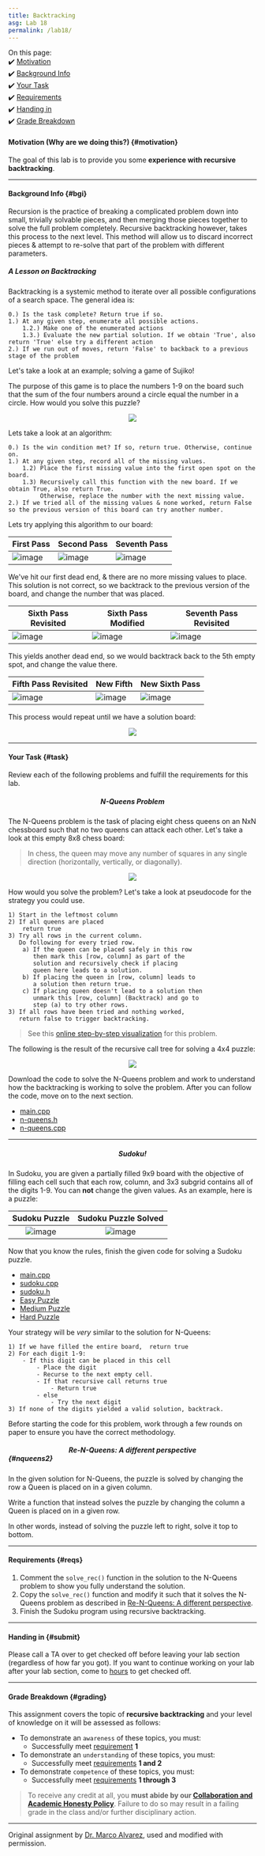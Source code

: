 ```yaml
---
title: Backtracking
asg: Lab 18
permalink: /lab18/
---
```


On this page:  
✔️ [Motivation](#motivation)  
✔️ [Background Info](#bgi)  
✔️ [Your Task](#task)  
✔️ [Requirements](#reqs)  
✔️ [Handing in](#submit)  
✔️ [Grade Breakdown](#grading)

#### Motivation (Why are we doing this?) {#motivation}
The goal of this lab is to provide you some **experience with recursive backtracking**.

---

#### Background Info {#bgi}

Recursion is the practice of breaking a complicated problem down into small, trivially solvable pieces, and then merging those pieces together to solve the full problem completely. Recursive backtracking however, takes this process to the next level. This method will allow us to discard incorrect pieces & attempt to re-solve that part of the problem with different parameters.

##### A Lesson on Backtracking

Backtracking is a systemic method to iterate over all possible configurations of a search space. The general idea is:

```
0.) Is the task complete? Return true if so.
1.) At any given step, enumerate all possible actions.
	1.2.) Make one of the enumerated actions
	1.3.) Evaluate the new partial solution. If we obtain 'True', also return 'True' else try a different action
2.) If we run out of moves, return 'False' to backback to a previous stage of the problem
```

Let's take a look at an example; solving a game of Sujiko! 

The purpose of this game is to place the numbers 1-9 on the board such that the sum of the four numbers around a circle equal the number in a circle. How would you solve this puzzle?

<p align="center">
  <img src="/labs/lab18/images/sujiko/sujiko.png" />
</p>


Lets take a look at an algorithm:

```
0.) Is the win condition met? If so, return true. Otherwise, continue on.
1.) At any given step, record all of the missing values.
	1.2) Place the first missing value into the first open spot on the board.
	1.3) Recursively call this function with the new board. If we obtain True, also return True. 
	     Otherwise, replace the number with the next missing value.
2.) If we tried all of the missing values & none worked, return False so the previous version of this board can try another number.
```

Lets try applying this algorithm to our board:

| First Pass | Second Pass | Seventh Pass |
| --- | --- | --- |
| ![image](/sm21/labs/lab18/images/sujiko/first_pass.png) | ![image](/sm21/labs/lab18/images/sujiko/second_pass.png) | ![image](/sm21/labs/lab18/images/sujiko/seventh_pass.png) |

We've hit our first dead end, & there are no more missing values to place. This solution is not correct, so we backtrack to the previous version of the board, and change the number that was placed.

| Sixth Pass Revisited | Sixth Pass Modified | Seventh Pass Revisited |
| --- | --- | --- |
| ![image](/sm21/labs/lab18/images/sujiko/sixth_pass_revisited.png) | ![image](/sm21/labs/lab18/images/sujiko/sixth_pass_modified.png) | ![image](/sm21/labs/lab18/images/sujiko/new_seventh_pass.png) |

This yields another dead end, so we would backtrack back to the 5th empty spot, and change the value there.

| Fifth Pass Revisited | New Fifth   | New Sixth Pass |
| --- | --- | --- |
| ![image](/sm21/labs/lab18/images/sujiko/fifth_pass_revisited.png) | ![image](/sm21/labs/lab18/images/sujiko/new_fifth_pass.png) | ![image](/sm21/labs/lab18/images/sujiko/new_sixth_pass.png) |

This process would repeat until we have a solution board:

<p align="center">
  <img src="/labs/lab18/images/sujiko/sujiko_solved.png" />
</p>

---

#### Your Task {#task}

Review each of the following problems and fulfill the requirements for this lab.

##### <center>N-Queens Problem</center>

The N-Queens problem is the task of placing eight chess queens on an NxN chessboard such that no two queens can attack each other. Let's take a look at this empty 8x8 chess board:

> In chess, the queen may move any number of squares in any single direction (horizontally, vertically, or diagonally).

<p align="center">
  <img src="/labs/lab18/images/chessboard.png" />
</p>

How would you solve the problem? Let's take a look at pseudocode for the strategy you could use.

```
1) Start in the leftmost column
2) If all queens are placed
    return true
3) Try all rows in the current column. 
   Do following for every tried row.
    a) If the queen can be placed safely in this row 
       then mark this [row, column] as part of the 
       solution and recursively check if placing
       queen here leads to a solution.
    b) If placing the queen in [row, column] leads to
       a solution then return true.
    c) If placing queen doesn't lead to a solution then
       unmark this [row, column] (Backtrack) and go to 
       step (a) to try other rows.
3) If all rows have been tried and nothing worked,
   return false to trigger backtracking.
```

> See this [online step-by-step visualization](https://www.cs.usfca.edu/~galles/visualization/RecQueens.html) for this problem.

The following is the result of the recursive call tree for solving a 4x4 puzzle:

<p align="center">
  <img src="/labs/lab18/images/n-queens-4x4-solved.png" />
</p>

Download the code to solve the N-Queens problem and work to understand how the backtracking is working to solve the problem. After you can follow the code, move on to the next section.

- [main.cpp](/sm21/labs/lab18/N-Queens/main.cpp)
- [n-queens.h](/sm21/labs/lab18/N-Queens/n-queens.h)
- [n-queens.cpp](/sm21/labs/lab18/N-Queens/n-queens.cpp)

---

##### <center>Sudoku!</center>

In Sudoku, you are given a partially filled 9x9 board with the objective of filling each cell such that each row, column, and 3x3 subgrid contains all of the digits 1-9. You can **not** change the given values. As an example, here is a puzzle:
	

|              Sudoku Puzzle               |              Sudoku Puzzle Solved               |
| :--------------------------------------: | :---------------------------------------------: |
| ![image](/sm21/labs/lab18/images/sudoku_puzzle.png) | ![image](/sm21/labs/lab18/images/sudoku_puzzle_solved.png) |

Now that you know the rules, finish the given code for solving a Sudoku puzzle.

- [main.cpp](/sm21/labs/lab18/Sudoku/main.cpp)
- [sudoku.cpp](/sm21/labs/lab18/Sudoku/sudoku.cpp)
- [sudoku.h](/sm21/labs/lab18/Sudoku/sudoku.h)
- [Easy Puzzle](/sm21/labs/lab18/Sudoku/puzzle_easy.txt)
- [Medium Puzzle](/sm21/labs/lab18/Sudoku/puzzle_medium.txt)
- [Hard Puzzle](/sm21/labs/lab18/Sudoku/puzzle_hard.txt)

Your strategy will be *very* similar to the solution for N-Queens:

```
1) If we have filled the entire board,  return true
2) For each digit 1-9:
	- If this digit can be placed in this cell
		- Place the digit
        - Recurse to the next empty cell.
        - If that recursive call returns true
            - Return true
        - else
            - Try the next digit
3) If none of the digits yielded a valid solution, backtrack.
```

Before starting the code for this problem, work through a few rounds on paper to ensure you have the correct methodology.

##### <center>Re-N-Queens: A different perspective </center> {#nqueens2}

In the given solution for N-Queens, the puzzle is solved by changing the row a Queen is placed on in a given column.

Write a function that instead solves the puzzle by changing the column a Queen is placed on in a given row.

In other words, instead of solving the puzzle left to right, solve it top to bottom.

---

#### Requirements {#reqs}  

1. Comment the ```solve_rec()``` function in the solution to the N-Queens problem to show you fully understand the solution.
2. Copy the ```solve_rec()``` function and modify it such that it solves the N-Queens problem as described in [Re-N-Queens: A different perspective](#nqueens2).
3. Finish the Sudoku program using recursive backtracking.

---

#### Handing in {#submit}
Please call a TA over to get checked off before leaving your lab section (regardless of how far you got). If you want to continue working on your lab after your lab section, come to [hours](/sm21/staff#sched) to get checked off.

---

#### Grade Breakdown {#grading}
This assignment covers the topic of **recursive backtracking** and your level of knowledge on it will be assessed as follows: 
- To demonstrate an `awareness` of these topics, you must:
    - Successfully meet [requirement](#reqs) **1**
- To demonstrate an `understanding` of these topics, you must:
    - Successfully meet [requirements](#reqs) **1 and 2**
- To demonstrate `competence` of these topics, you must:
    - Successfully meet [requirements](#reqs) **1 through 3**

> To receive any credit at all, you **must abide by our [Collaboration and Academic Honesty Policy](/sm21/policies/#integrity)**. Failure to do so may result in a failing grade in the class and/or further disciplinary action.

---

Original assignment by [Dr. Marco Alvarez](https:/homepage.cs.uri.edu/~malvarez/), used and modified with permission.
